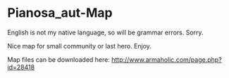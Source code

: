 # Pianosa_aut-Map

English is not my native language, so will be grammar errors. Sorry.

Nice map for small community or last hero.
Enjoy.

Map files can be downloaded here:
http://www.armaholic.com/page.php?id=28418
